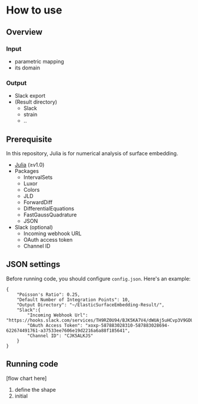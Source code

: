 # How to use

## Overview
### Input
* parametric mapping
* its domain


### Output
* Slack export
* (Result directory)
  * Slack
  * strain
  * ..

## Prerequisite
In this repository, Julia is for numerical analysis of surface embedding.

* [Julia](https://julialang.org/) (≥v1.0)
* Packages
    * IntervalSets
    * Luxor
    * Colors
    * JLD
    * ForwardDiff
    * DifferentialEquations
    * FastGaussQuadrature
    * JSON
* Slack (optional)
    * Incoming webhook URL
    * OAuth access token
    * Channel ID

## JSON settings
Before running code, you should configure `config.json`.
Here's an example:

```
{
	"Poisson's Ratio": 0.25,
	"Default Number of Integration Points": 10,
	"Output Directory": "~/ElasticSurfaceEmbedding-Result/",
	"Slack":{
		"Incoming Webhook Url": "https://hooks.slack.com/services/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",
		"OAuth Access Token": "xoxp-587883028310-587883028694-622674491761-a37533ee7606e19d2216a6a88f185641",
		"Channel ID": "CJK5ALKJS"
	}
}
```

## Running code
[flow chart here]

1. define the shape
1. initial



